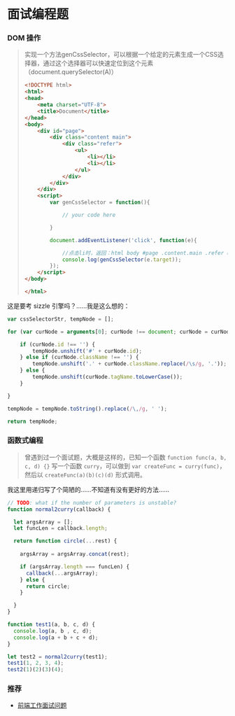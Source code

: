 # 面试编程题

### DOM 操作

> 实现一个方法genCssSelector，可以根据一个给定的元素生成一个CSS选择器，通过这个选择器可以快速定位到这个元素（document.querySelector(A)）
>
> ```html
> <!DOCTYPE html>
> <html>
> <head>
>     <meta charset="UTF-8">
>     <title>Document</title>
> </head>
> <body>
>     <div id="page">
>         <div class="content main">
>             <div class="refer">
>                 <ul>
>                     <li></li>
>                     <li></li>
>                 </ul>
>             </div>
>         </div>
>     </div>
>     <script>
>         var genCssSelector = function(){
>
>             // your code here
>
>         }
>
>         document.addEventListener('click', function(e){
>
>             //点击li时，返回：html body #page .content.main .refer ul li
>             console.log(genCssSelector(e.target));
>         });
>     </script>
> </body>
>
> </html>
> ```
> 

这是要考 sizzle 引擎吗？……我是这么想的：

```js
var cssSelectorStr, tempNode = [];

for (var curNode = arguments[0]; curNode !== document; curNode = curNode.parentNode) {

    if (curNode.id !== '') {
        tempNode.unshift('#' + curNode.id);
    } else if (curNode.className !== '') {
        tempNode.unshift('.' + curNode.className.replace(/\s/g, '.'));
    } else {
        tempNode.unshift(curNode.tagName.toLowerCase());
    }

}

tempNode = tempNode.toString().replace(/\,/g, ' ');

return tempNode;
```



### 函数式编程

> 曾遇到过一个面试题，大概是这样的，已知一个函数 `function func(a, b, c, d) {}` 写一个函数 `curry`，可以做到 `var createFunc = curry(func)`，然后以 `createFunc(a)(b)(c)(d)` 形式调用。

我这里用递归写了个简陋的……不知道有没有更好的方法……

```js
// TODO: what if the number of parameters is unstable?
function normal2curry(callback) {

  let argsArray = [];
  let funcLen = callback.length;

  return function circle(...rest) {
    
    argsArray = argsArray.concat(rest);

    if (argsArray.length === funcLen) {
      callback(...argsArray);
    } else {
      return circle;
    }

  }
}

function test1(a, b, c, d) {
  console.log(a, b , c, d);
  console.log(a + b + c + d);
}

let test2 = normal2curry(test1);
test1(1, 2, 3, 4);
test2(1)(2)(3)(4);
```


### 推荐

- [前端工作面试问题](https://github.com/h5bp/Front-end-Developer-Interview-Questions/tree/master/Translations/Chinese)